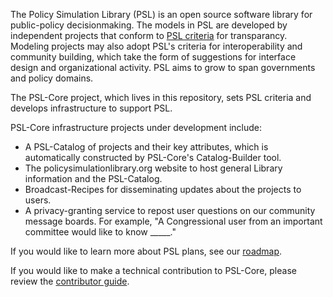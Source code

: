The Policy Simulation Library (PSL) is an open source software library for public-policy decisionmaking. The models in PSL are developed by independent projects that conform to [PSL criteria](/Core/Criteria/project_criteria.md) for transparancy. Modeling projects may also adopt PSL's criteria for interoperability and community building, which take the form of suggestions for interface design and organizational activity. PSL aims to grow to span governments and policy domains. 

The PSL-Core project, which lives in this repository, sets PSL criteria and develops infrastructure to support PSL. 

PSL-Core infrastructure projects under development include:

- A PSL-Catalog of projects and their key attributes, which is automatically constructed by PSL-Core's Catalog-Builder tool. 
- The policysimulationlibrary.org website to host general Library information and the PSL-Catalog.
- Broadcast-Recipes for disseminating updates about the projects to users. 
- A privacy-granting service to repost user questions on our community message boards. For example, "A Congressional user from an important committee would like to know _____."

If you would like to learn more about PSL plans, see our [roadmap](/Core/Community/roadmap.md). 

If you would like to make a technical contribution to PSL-Core, please review the [contributor guide](/Core/Community/contribute.md). 

